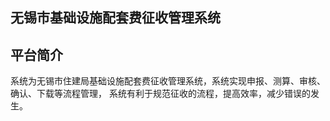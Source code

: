 ## 无锡市基础设施配套费征收管理系统

## 平台简介
系统为无锡市住建局基础设施配套费征收管理系统，系统实现申报、测算、审核、确认、下载等流程管理，
系统有利于规范征收的流程，提高效率，减少错误的发生。
